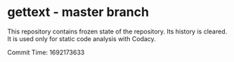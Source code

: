 # gettext - master branch

This repository contains frozen state of the repository.
Its history is cleared. It is used only for static code
analysis with Codacy.

Commit Time: 1692173633